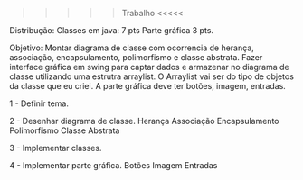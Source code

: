 >>>>> Trabalho <<<<<

Distribução:
Classes em java: 7 pts
Parte gráfica 3 pts.

Objetivo:
Montar diagrama de classe com ocorrencia de herança, associação, encapsulamento, polimorfismo e classe abstrata. Fazer interface gráfica em swing para captar dados e armazenar no diagrama de classe utilizando uma estrutra arraylist. O Arraylist vai ser do tipo de objetos da classe que eu criei. A parte gráfica deve ter botões, imagem, entradas.


1 - Definir tema.

2 - Desenhar diagrama de classe.
    Herança
    Associação
    Encapsulamento
    Polimorfismo
    Classe Abstrata

3 - Implementar classes.

4 - Implementar parte gráfica.
    Botões
    Imagem
    Entradas


